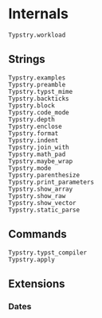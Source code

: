 
# Internals

```@docs
Typstry.workload
```

## Strings

```@docs
Typstry.examples
Typstry.preamble
Typstry.typst_mime
Typstry.backticks
Typstry.block
Typstry.code_mode
Typstry.depth
Typstry.enclose
Typstry.format
Typstry.indent
Typstry.join_with
Typstry.math_pad
Typstry.maybe_wrap
Typstry.mode
Typstry.parenthesize
Typstry.print_parameters
Typstry.show_array
Typstry.show_raw
Typstry.show_vector
Typstry.static_parse
```

## Commands

```@docs
Typstry.typst_compiler
Typstry.apply
```

## Extensions

### Dates
